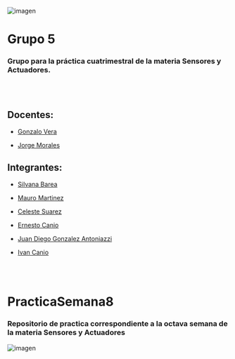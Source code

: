 ![imagen](https://user-images.githubusercontent.com/105946879/190537079-9f42c36d-94aa-41ca-be81-ac24336d6c8c.png)

# Grupo 5

### Grupo para la práctica cuatrimestral de la materia Sensores y Actuadores.

<br></br>
## Docentes:

- [Gonzalo Vera](https://github.com/Gona79)

- [Jorge Morales](https://github.com/JorEl057)


## Integrantes:

- [Silvana Barea](https://github.com/recursosssbb)

- [Mauro Martinez](https://github.com/Mauro-Martinez)

- [Celeste Suarez](https://github.com/CelesteSuarezz)

- [Ernesto Canio](https://github.com/ernesto0369)

- [Juan Diego Gonzalez Antoniazzi](https://github.com/JDGA1997)

- [Ivan Canio](https://github.com/ivanc2111)


<br></br>
# PracticaSemana8

### Repositorio de practica correspondiente a la octava semana de la materia Sensores y Actuadores
![imagen](https://user-images.githubusercontent.com/105946879/199114415-0444a5e1-7b26-495b-994a-0667e4d0a342.png)
